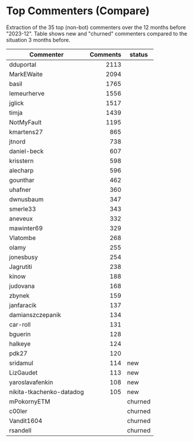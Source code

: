 # Top Commenters (Compare)

Extraction of the 35 top (non-bot) commenters 
over the 12 months before "2023-12".
Table shows new and "churned" commenters compared 
to the situation 3 months before.


| Commenter                | Comments | status  |
| ------------------------ | -------: | ------- |
| dduportal                |     2113 |         |
| MarkEWaite               |     2094 |         |
| basil                    |     1765 |         |
| lemeurherve              |     1556 |         |
| jglick                   |     1517 |         |
| timja                    |     1439 |         |
| NotMyFault               |     1195 |         |
| kmartens27               |      865 |         |
| jtnord                   |      738 |         |
| daniel-beck              |      607 |         |
| krisstern                |      598 |         |
| alecharp                 |      596 |         |
| gounthar                 |      462 |         |
| uhafner                  |      360 |         |
| dwnusbaum                |      347 |         |
| smerle33                 |      343 |         |
| aneveux                  |      332 |         |
| mawinter69               |      329 |         |
| Vlatombe                 |      268 |         |
| olamy                    |      255 |         |
| jonesbusy                |      254 |         |
| Jagrutiti                |      238 |         |
| kinow                    |      188 |         |
| judovana                 |      168 |         |
| zbynek                   |      159 |         |
| janfaracik               |      137 |         |
| damianszczepanik         |      134 |         |
| car-roll                 |      131 |         |
| bguerin                  |      128 |         |
| halkeye                  |      124 |         |
| pdk27                    |      120 |         |
| sridamul                 |      114 | new     |
| LizGaudet                |      113 | new     |
| yaroslavafenkin          |      108 | new     |
| nikita-tkachenko-datadog |      105 | new     |
| mPokornyETM              |          | churned |
| c00ler                   |          | churned |
| Vandit1604               |          | churned |
| rsandell                 |          | churned |
